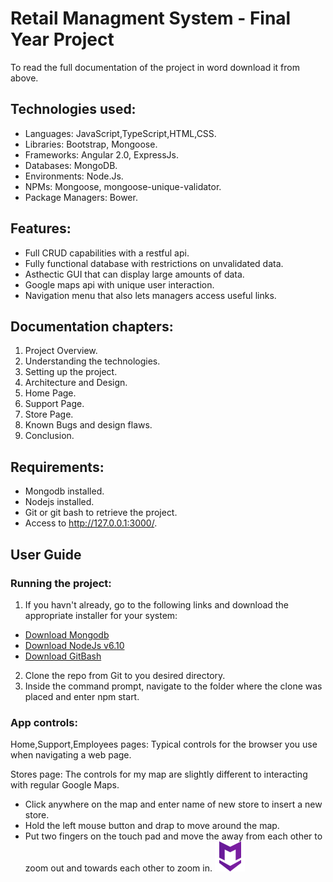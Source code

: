 # Retail Managment System - Final Year Project
To read the full documentation of the project in word download it from above.

## Technologies used:
- Languages: JavaScript,TypeScript,HTML,CSS.
- Libraries: Bootstrap, Mongoose.
- Frameworks: Angular 2.0, ExpressJs.
- Databases: MongoDB.
- Environments: Node.Js.
- NPMs: Mongoose, mongoose-unique-validator.
- Package Managers: Bower.


## Features:
* Full CRUD capabilities with a restful api.
* Fully functional database with restrictions on unvalidated data.
* Asthectic GUI that can display large amounts of data.
* Google maps api with unique user interaction.
* Navigation menu that also lets managers access useful links.


## Documentation chapters:
1. Project Overview.
2. Understanding the technologies.
3. Setting up the project.
4. Architecture and Design.
5. Home Page.
6. Support Page.
7. Store Page.
8. Known Bugs and design flaws.
9. Conclusion.


## Requirements:
* Mongodb installed.
* Nodejs installed.
* Git or git bash to retrieve the project.
* Access to http://127.0.0.1:3000/.

## User Guide

### Running the project:
1. If you havn't already, go to the following links and download the appropriate installer for your system:
* [Download Mongodb](https://www.google.comhttps://www.mongodb.com/download-center?jmp=nav#community)
* [Download NodeJs v6.10](https://nodejs.org/en/)
* [Download GitBash](https://git-scm.com/downloads)
2. Clone the repo from Git to you desired directory.
3. Inside the command prompt, navigate to the folder where the clone was placed and enter npm start.

### App controls:
Home,Support,Employees pages: Typical controls for the browser you use when navigating a web page.

Stores page: The controls for my map are slightly different to interacting with regular Google Maps.
- Click anywhere on the map and enter name of new store to insert a new store.
- Hold the left mouse button and drap to move around the map.
- Put two fingers on the touch pad and move the away from each other to zoom out and towards each other to zoom in.
![Zooming in on stores:](https://github.com/adam-p/markdown-here/raw/master/src/common/images/icon48.png "Store zoom feature")
